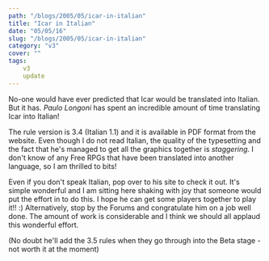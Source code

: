 ```yaml
---
path: "/blogs/2005/05/icar-in-italian"
title: "Icar in Italian"
date: "05/05/16"
slug: "/blogs/2005/05/icar-in-italian"
category: "v3"
cover: ""
tags:
    v3
    update
---
```

No-one would have ever predicted that Icar would be translated into Italian. But it has. *Paulo Longoni* has spent an incredible amount of time translating Icar into Italian!

The rule version is 3.4 (Italian 1.1) and it is available in PDF format from the website. Even though I do not read Italian, the quality of the typesetting and the fact that he's managed to get all the graphics together is _staggering_. I don't know of any Free RPGs that have been translated into another language, so I am thrilled to bits!

Even if you don't speak Italian, pop over to his site to check it out. It's simple wonderful and I am sitting here shaking with joy that someone would put the effort in to do this. I hope he can get some players together to play it!! :) Alternatively, stop by the Forums and congratulate him on a job well done. The amount of work is considerable and I think we should all applaud this wonderful effort.

(No doubt he'll add the 3.5 rules when they go through into the Beta stage - not worth it at the moment)